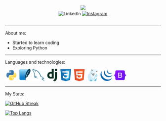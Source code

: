 <div id="header" align="center">
  <img src="https://media.giphy.com/media/hqU2KkjW5bE2v2Z7Q2/giphy.gif" width="200"/>
</div>
<div id="badges" align="center">
  <img src="https://img.shields.io/badge/LinkedIn-grey?logo=linkedin&logoColor=white&style=for-the-badge" alt="LinkedIn"/>
  <a href="https://www.instagram.com/herman_polyschuk/">
    <img src="https://img.shields.io/badge/Instagram-black?logo=instagram&logoColor=white&style=for-the-badge" alt="Instagram"/>
  </a>
</div>
<div id="views" align="center">
  <img src="https://komarev.com/ghpvc/?username=HermanPalishchuk&style=flat-square&color=grey" alt=""/>
</div>

 ---

About me:

 - Started to learn coding
 - Exploring Python
 
  ---
 
 Languages and technologies:
 <div>
  <img src="https://github.com/devicons/devicon/blob/master/icons/python/python-original.svg" width="40" height="40" alt="Python" title="Python">
  <img src="https://github.com/devicons/devicon/blob/master/icons/sqlite/sqlite-original.svg" width="40" height="40" alt="SQLite" title="SQLite">
  <img src="https://github.com/devicons/devicon/blob/master/icons/mysql/mysql-original.svg" width="40" height="40" alt="MySQL" title="MySQL">
  <img src="https://github.com/devicons/devicon/blob/master/icons/django/django-plain.svg" width="40" height="40" alt="Django" title="Django">
  <img src="https://github.com/devicons/devicon/blob/master/icons/css3/css3-original.svg" width="40" height="40" alt="CSS3" title="CSS3">
  <img src="https://github.com/devicons/devicon/blob/master/icons/html5/html5-original.svg" width="40" height="40" alt="HTML5" title="HTML">
  <img src="https://github.com/devicons/devicon/blob/master/icons/foundation/foundation-original.svg" width="40" height="40" alt="Foundation" title="Foundation">
  <img src="https://github.com/devicons/devicon/blob/master/icons/jquery/jquery-original.svg" width="40" height="40" alt="JQuery" title="JQuery">
  <img src="https://github.com/devicons/devicon/blob/master/icons/bootstrap/bootstrap-original.svg" width="40" height="40" alt="Bootstrap" title="Bootstrap">
 </div>
 
  --- 
  
 My Stats:
 
 [![GitHub Streak](http://github-readme-streak-stats.herokuapp.com?user=HermanPalishchuk&theme=dark&hide_border=true&border_radius=2.5)](https://git.io/streak-stats)
 
 [![Top Langs](https://github-readme-stats.vercel.app/api/top-langs/?username=HermanPalishchuk&layout=compact&theme=vision-friendly-dark&hide_border=True&card_width=450px)](https://github.com/anuraghazra/github-readme-stats)
